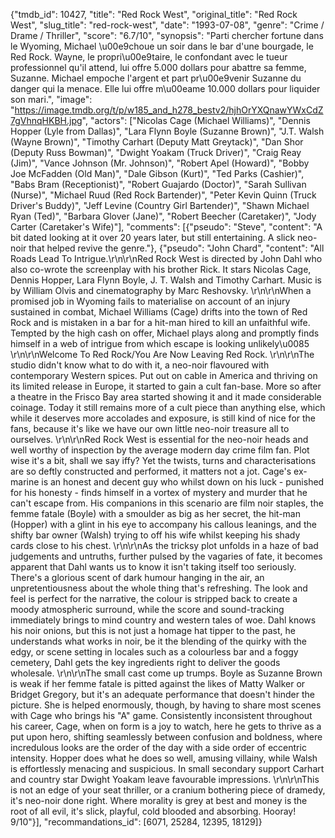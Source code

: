 {"tmdb_id": 10427, "title": "Red Rock West", "original_title": "Red Rock West", "slug_title": "red-rock-west", "date": "1993-07-08", "genre": "Crime / Drame / Thriller", "score": "6.7/10", "synopsis": "Parti chercher fortune dans le Wyoming, Michael \u00e9choue un soir dans le bar d'une bourgade, le Red Rock. Wayne, le propri\u00e9taire, le confondant avec le tueur professionnel qu'il attend, lui offre 5.000 dollars pour abattre sa femme, Suzanne. Michael empoche l'argent et part pr\u00e9venir Suzanne du danger qui la menace. Elle lui offre m\u00eame 10.000 dollars pour liquider son mari.", "image": "https://image.tmdb.org/t/p/w185_and_h278_bestv2/hjhOrYXQnawYWxCdZ7gVhnqHKBH.jpg", "actors": ["Nicolas Cage (Michael Williams)", "Dennis Hopper (Lyle from Dallas)", "Lara Flynn Boyle (Suzanne Brown)", "J.T. Walsh (Wayne Brown)", "Timothy Carhart (Deputy Matt Greytack)", "Dan Shor (Deputy Russ Bowman)", "Dwight Yoakam (Truck Driver)", "Craig Reay (Jim)", "Vance Johnson (Mr. Johnson)", "Robert Apel (Howard)", "Bobby Joe McFadden (Old Man)", "Dale Gibson (Kurt)", "Ted Parks (Cashier)", "Babs Bram (Receptionist)", "Robert Guajardo (Doctor)", "Sarah Sullivan (Nurse)", "Michael Ruud (Red Rock Bartender)", "Peter Kevin Quinn (Truck Driver's Buddy)", "Jeff Levine (Country Girl Bartender)", "Shawn Michael Ryan (Ted)", "Barbara Glover (Jane)", "Robert Beecher (Caretaker)", "Jody Carter (Caretaker's Wife)"], "comments": [{"pseudo": "Steve", "content": "A bit dated looking at it over 20 years later, but still entertaining.  A slick neo-noir that helped revive the genre."}, {"pseudo": "John Chard", "content": "All Roads Lead To Intrigue.\r\n\r\nRed Rock West is directed by John Dahl who also co-wrote the screenplay with his brother Rick. It stars Nicolas Cage, Dennis Hopper, Lara Flynn Boyle, J. T. Walsh and Timothy Carhart. Music is by William Olvis and cinematography by Marc Reshovsky. \r\n\r\nWhen a promised job in Wyoming fails to materialise on account of an injury sustained in combat, Michael Williams (Cage) drifts into the town of Red Rock and is mistaken in a bar for a hit-man hired to kill an unfaithful wife. Tempted by the high cash on offer, Michael plays along and promptly finds himself in a web of intrigue from which escape is looking unlikely\u0085 \r\n\r\nWelcome To Red Rock/You Are Now Leaving Red Rock. \r\n\r\nThe studio didn't know what to do with it, a neo-noir flavoured with contemporary Western spices. Put out on cable in America and thriving on its limited release in Europe, it started to gain a cult fan-base. More so after a theatre in the Frisco Bay area started showing it and it made considerable coinage. Today it still remains more of a cult piece than anything else, which while it deserves more accolades and exposure, is still kind of nice for the fans, because it's like we have our own little neo-noir treasure all to ourselves. \r\n\r\nRed Rock West is essential for the neo-noir heads and well worthy of inspection by the average modern day crime film fan. Plot wise it's a bit, shall we say iffy? Yet the twists, turns and characterisations are so deftly constructed and performed, it matters not a jot. Cage's ex- marine is an honest and decent guy who whilst down on his luck - punished for his honesty - finds himself in a vortex of mystery and murder that he can't escape from. His companions in this scenario are film noir staples, the femme fatale (Boyle) with a smoulder as big as her secret, the hit-man (Hopper) with a glint in his eye to accompany his callous leanings, and the shifty bar owner (Walsh) trying to off his wife whilst keeping his shady cards close to his chest. \r\n\r\nAs the tricksy plot unfolds in a haze of bad judgements and untruths, further pulsed by the vagaries of fate, it becomes apparent that Dahl wants us to know it isn't taking itself too seriously. There's a glorious scent of dark humour hanging in the air, an unpretentiousness about the whole thing that's refreshing. The look and feel is perfect for the narrative, the colour is stripped back to create a moody atmospheric surround, while the score and sound-tracking immediately brings to mind country and western tales of woe. Dahl knows his noir onions, but this is not just a homage hat tipper to the past, he understands what works in noir, be it the blending of the quirky with the edgy, or scene setting in locales such as a colourless bar and a foggy cemetery, Dahl gets the key ingredients right to deliver the goods wholesale. \r\n\r\nThe small cast come up trumps. Boyle as Suzanne Brown is weak if her femme fatale is pitted against the likes of Matty Walker or Bridget Gregory, but it's an adequate performance that doesn't hinder the picture. She is helped enormously, though, by having to share most scenes with Cage who brings his \"A\" game. Consistently inconsistent throughout his career, Cage, when on form is a joy to watch, here he gets to thrive as a put upon hero, shifting seamlessly between confusion and boldness, where incredulous looks are the order of the day with a side order of eccentric intensity. Hopper does what he does so well, amusing villainy, while Walsh is effortlessly menacing and suspicious. In small secondary support Carhart and country star Dwight Yoakam leave favourable impressions. \r\n\r\nThis is not an edge of your seat thriller, or a cranium bothering piece of dramedy, it's neo-noir done right. Where morality is grey at best and money is the root of all evil, it's slick, playful, cold blooded and absorbing. Hooray! 9/10"}], "recommandations_id": [6071, 25284, 12395, 18129]}